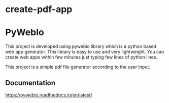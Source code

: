 # create-pdf-app

# PyWebIo

This project is developed using pywebio library which is a python based web app generator. This library is easy to use and very lightweight. You can create web apps within few minutes just typing few lines of python lines.

This project is a simple pdf file generator according to the user input.

## Documentation
https://pywebio.readthedocs.io/en/latest/
